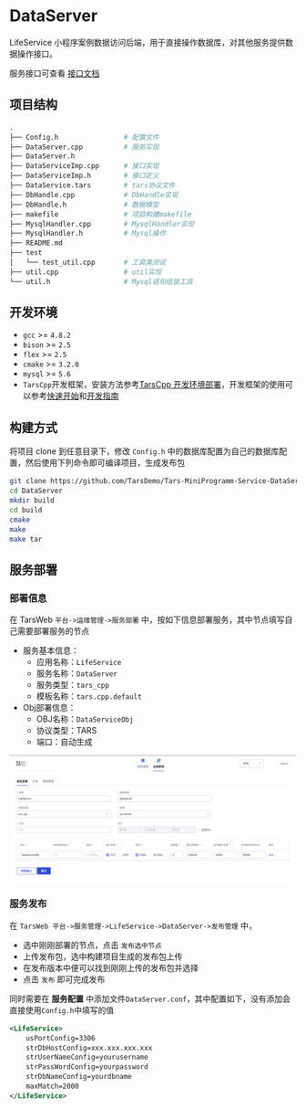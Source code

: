 # DataServer

LifeService 小程序案例数据访问后端，用于直接操作数据库，对其他服务提供数据操作接口。

服务接口可查看 [接口文档](docs/RPC.md)

## 项目结构
```sh
.
├── Config.h                # 配置文件
├── DataServer.cpp          # 服务实现
├── DataServer.h
├── DataServiceImp.cpp      # 接口实现
├── DataServiceImp.h        # 接口定义
├── DataService.tars        # tars协议文件
├── DbHandle.cpp            # DbHandle实现
├── DbHandle.h              # 数据模型
├── makefile                # 项目构建makefile
├── MysqlHandler.cpp        # MysqlHandler实现
├── MysqlHandler.h          # Mysql操作
├── README.md
├── test
│   └── test_util.cpp       # 工具类测试
├── util.cpp                # util实现
└── util.h                  # Mysql语句组装工具
```

## 开发环境
* `gcc` >= `4.8.2`
* `bison` >= `2.5`
* `flex` >= `2.5`
* `cmake` >= `3.2.0`
* `mysql` >= `5.6`
* `TarsCpp`开发框架，安装方法参考[TarsCpp 开发环境部署](https://tarscloud.github.io/TarsDocs/env/tarscpp.html)，开发框架的使用可以参考[快速开始](https://tarscloud.github.io/TarsDocs/hello-world/tarscpp.html)和[开发指南](https://tarscloud.github.io/TarsDocs/dev/tarscpp/tars-guide.html)

## 构建方式
将项目 clone 到任意目录下，修改 `Config.h` 中的数据库配置为自己的数据库配置，然后使用下列命令即可编译项目，生成发布包

```sh
git clone https://github.com/TarsDemo/Tars-MiniProgramm-Service-DataServer.git DataServer
cd DataServer
mkdir build
cd build
cmake
make
make tar
```

## 服务部署

### 部署信息

在 TarsWeb `平台->运维管理->服务部署` 中，按如下信息部署服务，其中节点填写自己需要部署服务的节点

* 服务基本信息：
    * 应用名称：`LifeService`
    * 服务名称：`DataServer`
    * 服务类型：`tars_cpp`
    * 模板名称：`tars.cpp.default`
* Obj部署信息：
    * OBJ名称：`DataServiceObj`
    * 协议类型：TARS
    * 端口：自动生成

![tars-cpp](docs/images/deploy_template.png)

### 服务发布
在 `TarsWeb 平台->服务管理->LifeService->DataServer->发布管理` 中，

* 选中刚刚部署的节点，点击 `发布选中节点`
* 上传发布包，选中构建项目生成的发布包上传
* 在发布版本中便可以找到刚刚上传的发布包并选择
* 点击 `发布` 即可完成发布

同时需要在 **服务配置** 中添加文件`DataServer.conf`，其中配置如下，没有添加会直接使用`Config.h`中填写的值

```xml
<LifeService>
    usPortConfig=3306
    strDbHostConfig=xxx.xxx.xxx.xxx
    strUserNameConfig=yourusername
    strPassWordConfig=yourpassword
    strDbNameConfig=yourdbname
    maxMatch=2000
</LifeService>
```
